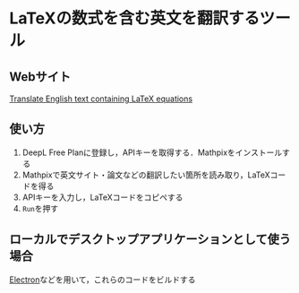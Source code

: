 # LaTeXの数式を含む英文を翻訳するツール

## Webサイト

[Translate English text containing LaTeX equations](https://translatex.netlify.app/)

## 使い方

1. DeepL Free Planに登録し，APIキーを取得する．Mathpixをインストールする
2. Mathpixで英文サイト・論文などの翻訳したい箇所を読み取り，LaTeXコードを得る
3. APIキーを入力し，LaTeXコードをコピペする
4. ```Run```を押す

## ローカルでデスクトップアプリケーションとして使う場合

[Electron](https://electronjs.org/ja/docs/latest)などを用いて，これらのコードをビルドする
